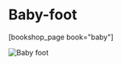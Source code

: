 # Baby-foot

\[bookshop\_page book="baby"\]

![Baby foot](http://tcrouzet.comhttps://tcrouzet.com/images_tc/2012/02/baby-planche.jpg)
